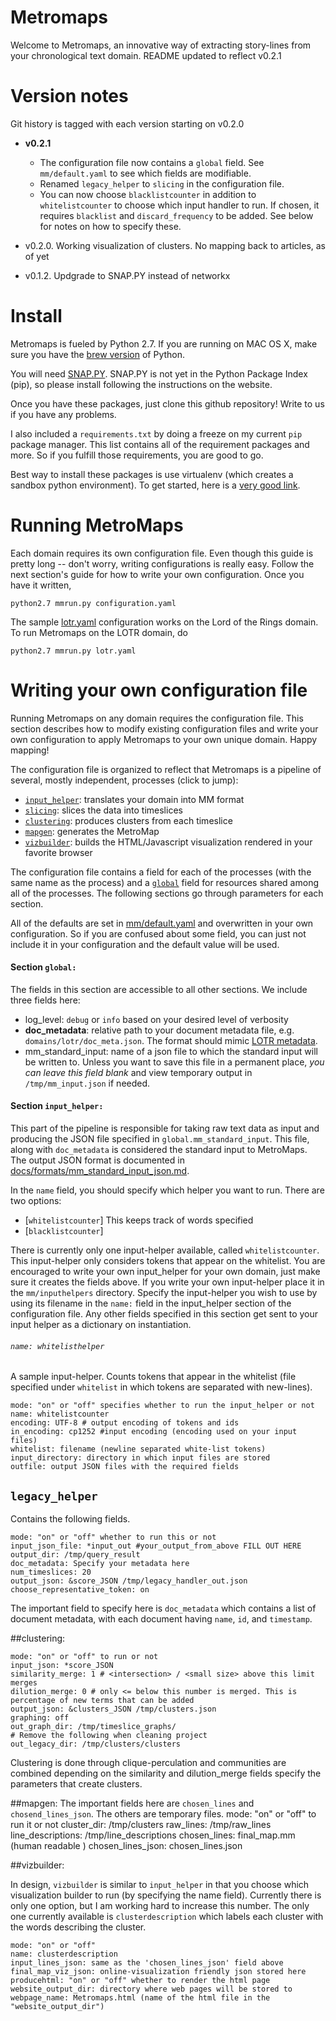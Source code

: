 Metromaps
=========

Welcome to Metromaps, an innovative way of extracting story-lines from your chronological text domain.
README updated to reflect v0.2.1

# Version notes

Git history is tagged with each version starting on v0.2.0

- **v0.2.1** 
    - The configuration file now contains a `global` field. See `mm/default.yaml` to see which fields are modifiable. 
    - Renamed `legacy_helper` to `slicing` in the configuration file. 
    - You can now choose `blacklistcounter` in addition to `whitelistcounter` to choose which input handler to run. If chosen, it requires `blacklist` and `discard_frequency` to be added. See below for notes on how to specify these.

- v0.2.0. Working visualization of clusters. No mapping back to articles, as of yet 

- v0.1.2. Updgrade to SNAP.PY instead of networkx



# Install

Metromaps is fueled by Python 2.7. If you are running on MAC OS X, make sure you have the [brew version] of Python. 

You will need [SNAP.PY]. SNAP.PY is not yet in the Python Package Index (pip), so please install following the instructions on the website. 

Once you have these packages, just clone this github repository! Write to us if you have any problems.

[networkx]: http://networkx.github.io/
[SNAP.PY]: http://snap.stanford.edu/snappy/index.html
[nltk]: http://www.nltk.org/
[brew version]: http://docs.python-guide.org/en/latest/starting/install/osx/

I also included a `requirements.txt` by doing a freeze on my current `pip` package manager. This list contains all of the 
requirement packages and more. So if you fulfill those requirements, you are good to go.

Best way to install these packages is use virtualenv (which creates a sandbox python environment). To get started, here is a [very good link].

[very good link]: http://simononsoftware.com/virtualenv-tutorial/

# Running MetroMaps
Each domain requires its own configuration file. Even though this guide is pretty long -- don't worry, writing configurations is really easy. Follow the next section's guide for how to write your own configuration. Once you have it written, 

	python2.7 mmrun.py configuration.yaml

The sample [lotr.yaml] configuration works on the Lord of the Rings domain. To run Metromaps on the LOTR domain, do

    python2.7 mmrun.py lotr.yaml

[lotr.yaml]: https://github.com/snap-stanford/MetroMaps/blob/master/lotr.yaml

# Writing your own configuration file

Running Metromaps on any domain requires the configuration file. This section describes how to modify existing configuration files and write your own configuration to apply Metromaps to your own unique domain. Happy mapping! 

The configuration file is organized to reflect that Metromaps is a pipeline of several, mostly independent, processes (click to jump): 

- [`input_helper`](#input_handler): translates your domain into MM format
- [`slicing`](#slicing): slices the data into timeslices
- [`clustering`](#clustering): produces clusters from each timeslice
- [`mapgen`](#mapgen): generates the MetroMap
- [`vizbuilder`](#vizbuilder): builds the HTML/Javascript visualization rendered in your favorite browser

The configuration file contains a field for each of the processes (with the same name as the process) and a [`global`](#global) field for resources shared among all of the processes. The following sections go through parameters for each section. 

All of the defaults are set in [mm/default.yaml] and overwritten in your own configuration. So if you are confused about some field, you can just not include it in your configuration and the default value will be used.

[mm/default.yaml]: https://github.com/snap-stanford/MetroMaps/blob/master/mm/default.yaml

<a name="global"></a>
#### Section `global:`
The fields in this section are accessible to all other sections. We include three fields here:
- log_level: `debug` or `info` based on your desired level of verbosity
- **doc_metadata**: relative path to your document metadata file, e.g. `domains/lotr/doc_meta.json`. The format should mimic [LOTR metadata].
- mm_standard_input: name of a json file to which the standard input will be written to. Unless you want to save this file in a permanent place, _you can leave this field blank_ and view temporary output in `/tmp/mm_input.json` if needed.

[LOTR metadata]: https://github.com/snap-stanford/MetroMaps/blob/master/domains/lotr/data/doc_meta.json



<a name="input_helper"></a>
#### Section `input_helper:`

This part of the pipeline is responsible for taking raw text data as input
and producing the JSON file specified in `global.mm_standard_input`. This file, along with `doc_metadata` is considered the standard input to MetroMaps. The output JSON format is documented in [docs/formats/mm_standard_input_json.md]. 

[docs/formats/mm_standard_input_json.md]: https://github.com/snap-stanford/MetroMaps/blob/master/docs/formats/mm_standard_input_json.md

In the `name` field, you should specify which helper you want to run. There are two options:

- [`whitelistcounter`] This keeps track of words specified 
- [`blacklistcounter`]

There is currently only one input-helper available, called `whitelistcounter`. 
This input-helper only considers tokens that appear on the whitelist. You are encouraged to write your own input_helper for your own domain, just make sure
it creates the fields above. If you write your own input-helper place it in the `mm/inputhelpers` directory. Specify the input-helper you wish to use by using its filename in the `name:` field in the input_helper section of the configuration file. Any other fields specified in this section get sent to your input helper as a dictionary on instantiation.

###### `name: whitelisthelper`
A sample input-helper. Counts tokens that appear in the whitelist (file specified under `whitelist` in which tokens are separated with new-lines).

    mode: "on" or "off" specifies whether to run the input_helper or not
    name: whitelistcounter 
    encoding: UTF-8 # output encoding of tokens and ids
    in_encoding: cp1252 #input encoding (encoding used on your input files)
    whitelist: filename (newline separated white-list tokens) 
    input_directory: directory in which input files are stored 
    outfile: output JSON files with the required fields


## `legacy_helper`
Contains the following fields. 

    mode: "on" or "off" whether to run this or not
    input_json_file: *input_out #your_output_from_above FILL OUT HERE
    output_dir: /tmp/query_result 
    doc_metadata: Specify your metadata here
    num_timeslices: 20
    output_json: &score_JSON /tmp/legacy_handler_out.json
    choose_representative_token: on
    
The important field to specify here is `doc_metadata` which contains a list of document metadata, with each document having `name`, `id`, and `timestamp`.

##clustering:

    mode: "on" or "off" to run or not
    input_json: *score_JSON 
    similarity_merge: 1 # <intersection> / <small size> above this limit merges
    dilution_merge: 0 # only <= below this number is merged. This is percentage of new terms that can be added
    output_json: &clusters_JSON /tmp/clusters.json
    graphing: off
    out_graph_dir: /tmp/timeslice_graphs/
    # Remove the following when cleaning project
    out_legacy_dir: /tmp/clusters/clusters

Clustering is done through clique-perculation and communities are combined depending on the similarity and dilution_merge fields specify the parameters that create clusters. 

##mapgen:
The important fields here are `chosen_lines` and `chosend_lines_json`. The others are temporary files.
    mode: "on" or "off" to run it or not
    cluster_dir: /tmp/clusters
    raw_lines: /tmp/raw_lines
    line_descriptions: /tmp/line_descriptions
    chosen_lines: final_map.mm (human readable )
    chosen_lines_json: chosen_lines.json
    
##vizbuilder:

In design, `vizbuilder` is similar to `input_helper` in that you choose which visualization builder to run (by specifying the name field). Currently there is only one option, but I am working hard to increase this number. The only one currently available is `clusterdescription` which labels each cluster with the words describing the cluster. 

    mode: "on" or "off"
    name: clusterdescription 
    input_lines_json: same as the 'chosen_lines_json' field above
    final_map_viz_json: online-visualization friendly json stored here
    producehtml: "on" or "off" whether to render the html page 
    website_output_dir: directory where web pages will be stored to
    webpage_name: Metromaps.html (name of the html file in the "website_output_dir")



[mm/default.yaml]: https://github.com/snap-stanford/MetroMaps/blob/master/mm/default.yaml

